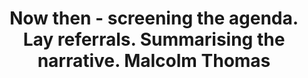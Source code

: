 ---
area: Communication Skills
category: 14 - Calgary Cambridge Workshop
title: Now then - screening the agenda. Lay referrals. Summarising the narrative. Malcolm Thomas 
description: Now then - screening the agenda. Lay referrals. Summarising the narrative. Malcolm Thomas 
audio: /assets/audio/14 - Calgary Cambridge Workshop - 14 Now then - screening the agenda. Lay referrals. Summarising the narrative. Malcolm Thomas - MQ.mp3
article: 
www: 
keywords: Calgary, Cambridge, Model
youtube: 
soundcloud: 
---